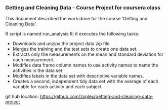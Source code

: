 ### Getting and Cleaning Data - Course Project for coursera class


This document described the work done for the course 'Getting and Cleaning Data'. 

R script is named run_analysis.R; it executes the following tasks:

- Downloads and unzips the project data zip file
- Merges the training and the test sets to create one data set.
- Extracts only the measurements on the mean and standard deviation for each measurement.
- Modifies data frame column names to use activity names to name the activities in the data set
- Modifies labels in the data set with descriptive variable names.
- Creates a second, independent tidy data set with the average of each variable for each activity and each subject.


git hub location: https://github.com/zoplex/getting-and-cleaning-data-project



    